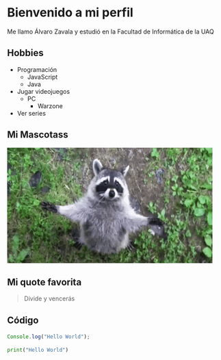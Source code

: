 # Bienvenido a mi perfil

Me llamo Álvaro Zavala y estudió en la Facultad de Informática de la UAQ

## Hobbies

- Programación
  - JavaScript
  - Java
- Jugar videojuegos
  - PC
    - Warzone
- Ver series

## Mi Mascotass

![Foto de mi mascota](giphy.gif)

## Mi quote favorita

> Divide y vencerás

## Código

```javascript
Console.log("Hello World");
```

```python
print("Hello World")
```
